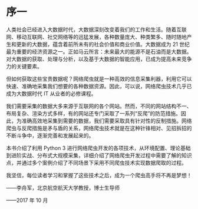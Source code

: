 # 序一

人类社会已经进入大数据时代，大数据深刻改变着我们的工作和生活。随着互联网、移动互联网、社交网络等的迅猛发展，各种数量庞大、种类繁多、随时随地产生和更新的大数据，蕴含着前所未有的社会价值和商业价值。大数据成为 21 世纪最为重要的经济资源之一。正如马云所言：未来最大的能源不是石油而是大数据。对大数据的获取、处理与分析，以及基于大数据的智能应用，已成为提高未来竞争力的关键要素。

但如何获取这些宝贵数据呢？网络爬虫就是一种高效的信息采集利器，利用它可以快速、准确地采集我们想要的各种数据资源。因此，可以说，网络爬虫技术几乎已成为大数据时代 IT 从业者的必修课程。

我们需要采集的数据大多来源于互联网的各个网站。然而，不同的网站结构不一、布局复杂、渲染方式多样，有的网站还专门采取了一系列“反爬”的防范措施。因此，为准确高效地采集到需要的数据，我们需要采取具有针对性的反制措施。网络爬虫与反爬措施是矛与盾的关系，网络爬虫技术就是在这种针锋相对、见招拆招的不断斗争中，逐渐完善和发展起来的。

本书介绍了利用 Python 3 进行网络爬虫开发的各项技术，从环境配置、理论基础到进阶实战、分布式大规模采集，详细介绍了网络爬虫开发过程中需要了解的知识点，并通过多个案例介绍了不同场景下采用不同爬虫技术实现数据爬取的过程。

我坚信，每位读者学习和掌握了这些技术之后，成为一个爬虫高手将不再是梦想！

——李舟军，北京航空航天大学教授，博士生导师

——2017 年 10 月

